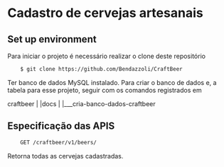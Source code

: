 # Cadastro de cervejas artesanais


## Set up environment

Para iniciar o projeto é necessário realizar o clone deste repositório

```bash
    $ git clone https://github.com/Bendazzoli/CraftBeer
```

Ter banco de dados MySQL instalado.
Para criar o banco de dados e, a tabela para esse projeto, seguir com os comandos registrados em

craftbeer
    |
    |docs
    |    |___cria-banco-dados-craftbeer


## Especificação das APIS

```bash
    GET /craftbeer/v1/beers/
```
Retorna todas as cervejas cadastradas.

